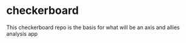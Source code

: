 # checkerboard
This checkerboard repo is the basis for what will be an axis and allies analysis app
